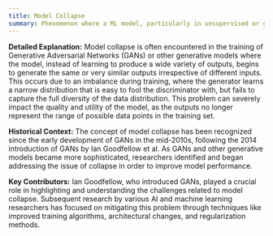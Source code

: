 ```yaml
---
title: Model Collapse
summary: Phenomenon where a ML model, particularly in unsupervised or generative learning, repeatedly produces identical or highly similar outputs despite varying inputs, leading to a loss of diversity in the generated data.
---
```

**Detailed Explanation:** Model collapse is often encountered in the training of Generative Adversarial Networks (GANs) or other generative models where the model, instead of learning to produce a wide variety of outputs, begins to generate the same or very similar outputs irrespective of different inputs. This occurs due to an imbalance during training, where the generator learns a narrow distribution that is easy to fool the discriminator with, but fails to capture the full diversity of the data distribution. This problem can severely impact the quality and utility of the model, as the outputs no longer represent the range of possible data points in the training set.

**Historical Context:** The concept of model collapse has been recognized since the early development of GANs in the mid-2010s, following the 2014 introduction of GANs by Ian Goodfellow et al. As GANs and other generative models became more sophisticated, researchers identified and began addressing the issue of collapse in order to improve model performance.

**Key Contributors:** Ian Goodfellow, who introduced GANs, played a crucial role in highlighting and understanding the challenges related to model collapse. Subsequent research by various AI and machine learning researchers has focused on mitigating this problem through techniques like improved training algorithms, architectural changes, and regularization methods.